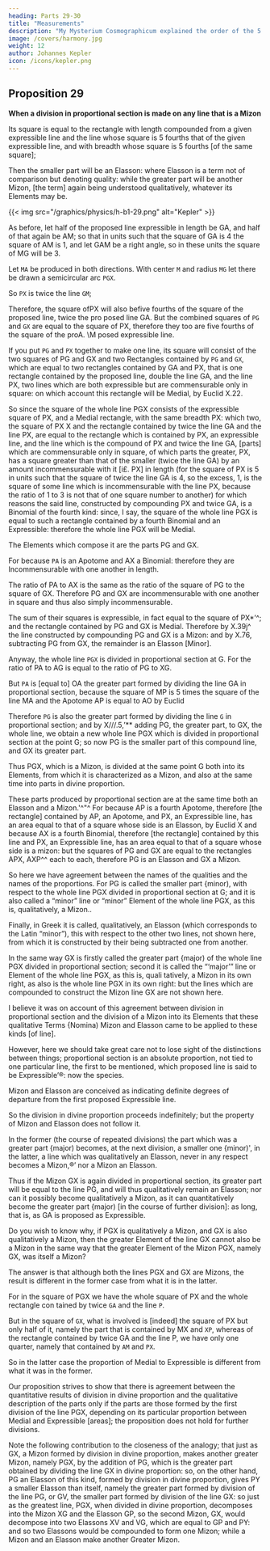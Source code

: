 ```yaml
---
heading: Parts 29-30
title: "Measurements"
description: "My Mysterium Cosmographicum explained the order of the 5 solids in the world"
image: /covers/harmony.jpg
weight: 12
author: Johannes Kepler
icon: /icons/kepler.png
---
```



## Proposition 29 

**When a division in proportional section is made on any line that is a Mizon**

Its square is equal to the rectangle with length compounded from a given expressible line and the line whose square is 5 fourths that of the given expressible line, and with breadth whose square is 5 fourths [of the same square];


Then the smaller part will be an Elasson: where Elasson is a term not of comparison but denoting quality: while the greater part will be another Mizon, [the term] again being understood qualitatively, whatever its Elements may be.

{{< img src="/graphics/physics/h-b1-29.png" alt="Kepler" >}}

As before, let half of the proposed line expressible in length be GA, and half of that again be AM; so that in units such that the square of GA is 4 the square of AM is 1, and let GAM be a right angle, so in these units the square of MG will be 3. 

Let `MA` be produced in both directions. With center `M` and radius `MG` let there be drawn a semicircular arc `PGX`. 

So `PX` is twice the line `GM`; 

Therefore, the square ofPX will also befive fourths of the square of the proposed line, twice the pro­
posed line GA. But the combined squares of `PG` and `GX` are equal to the square of PX, therefore
they too are five fourths of the square of the proA. \M
posed expressible line. 

If you put `PG` and `PX` together to make one line, its square will consist of the two squares of PG and GX and two Rectangles contained by `PG` and `GX`, which are equal to two rectangles contained by GA and PX, that
is one rectangle contained by the proposed line, double the line GA, and the
line PX, two lines which are both expressible but are commensurable only in
square: on which account this rectangle will be Medial, by Euclid X.22.

So since the square of the whole line PGX consists of the expressible square of PX, and a Medial rectangle, with the same breadth PX: which two, the square of PX X and the rectangle contained by twice the line GA and the line PX, are equal to the rectangle which is contained by PX, an expressible line, and the line which is the compound of PX and twice the line GA, [parts] which are commensurable only in square, of which parts the greater, PX, has a square greater than that of the smaller (twice the line GA) by an amount incommensurable with it [i£. PX] in length (for the square of PX is 5 in units such that the square of twice the line GA is 4, so the excess, 1, is the square of some line which is incommensurable with the line PX, because the ratio of 1 to 3 is not that of one square number to another) for which reasons the said line, constructed by compounding PX and twice GA, is a Binomial of the fourth kind: since, I say, the square of the whole line PGX is equal to such a rectangle contained by a fourth Binomial and an Expressible: therefore the whole line PGX will be Medial. 

The Elements which compose it are the parts PG and GX.

For because `PA` is an Apotome and AX a Binomial: therefore they are Incommensurable with one another in length. 

The ratio of PA to AX is the same as the ratio of the square of PG to the square of GX. Therefore PG and GX are incommensurable with one another in square and thus also simply incommensurable. 

The sum of their squares is expressible, in fact equal to the square of PX*’^; and the rectangle contained by PG and GX is Medial. Therefore by X.39j^ the line constructed by compounding PG and GX is a Mizon: and by X.76, subtracting
PG from GX, the remainder is an Elasson [Minor].

Anyway, the whole line `PGX` is divided in proportional section at G. For the ratio of PA to AG is equal
to the ratio of PG to XG. 

But `PA` is [equal to] OA the greater part formed by dividing the line GA in proportional section, because the square of MP is 5 times the square of the line MA and the Apotome AP is equal to AO by Euclid

Therefore `PG` is also the greater part formed by dividing the line `G` in proportional section; and by X///.5,’** adding PG, the greater part, to GX, the whole line, we obtain a new whole line PGX which is divided in proportional
section at the point G; so now PG is the smaller part of this compound line,
and GX its greater part. 


Thus PGX, which is a Mizon, is divided at the same point G both into its Elements, from which it is characterized as a Mizon, and also at the same time into parts in divine proportion.

These parts produced by proportional section are at the same time both an Elasson and a Mizon.'^"^ For because AP is a fourth Apotome, therefore [the rectangle] contained by AP, an Apotome, and PX, an Expressible line, has
an area equal to that of a square whose side is an Elasson, by Euclid X and because AX is a fourth Binomial, therefore [the rectangle] contained by this line and PX, an Expressible line, has an area equal to that of a square
whose side is a mizon: but the squares of PG and GX are equal to the rectangles
APX, AXP^^ each to each, therefore PG is an Elasson and GX a Mizon.

So here we have agreement between the names of the qualities and the names of the proportions. For PG is called the smaller part {minor), with respect to the whole line PGX divided in proportional section at G; and it is also called a “minor” line or “minor” Element of the whole line PGX, as this is, qualitatively, a Mizon..

Finally, in Greek it is called, qualitatively, an Elasson (which corresponds to the Latin “minor”), this with respect to the other two lines, not shown here, from which it is constructed by their being subtracted one from another.

In the same way GX is firstly called the greater part {major) of the whole line PGX divided in proportional section; second it is called the “‘major’” line or Element of the whole line PGX, as this is, quali­
tatively, a Mizon in its own right, as also is the whole line PGX in its
own right: but the lines which are compounded to construct the Mizon
line GX are not shown here.

I believe it was on account of this agreement between division in proportional section and the division of a Mizon into its Elements that these qualitative Terms {Nomina) Mizon and Elasson came to be
applied to these kinds [of line].

However, here we should take great care not to lose sight of the distinctions between things; proportional section is an absolute proportion, not tied to one particular line, the first to be mentioned, which
proposed line is said to be Expressible’®: now the species. 

Mizon and Elasson are conceived as indicating definite degrees of departure from
the first proposed Expressible line. 

So the division in divine proportion proceeds indefinitely; but the property of Mizon and Elasson does
not follow it.

In the former (the course of repeated divisions) the part which was a greater part {major) becomes, at the next division, a smaller one {minor)', in the latter, a line which was qualitatively an Elasson, never in any respect becomes a Mizon,®’ nor a Mizon an Elasson. 

Thus if the Mizon GX is again divided in proportional section, its greater part will be equal to the line PG, and will thus qualitatively remain an Elasson; nor can it possibly become qualitatively a Mizon, as it can quantitatively become the greater part {major) [in the course of further division]: as long, that is, as GA is proposed as Expressible.


Do you wish to know why, if PGX is qualitatively a Mizon, and GX is also qualitatively a Mizon, then the greater Element of the line GX cannot also be a Mizon in the same way that the greater Element of the Mizon PGX, namely GX, was itself a Mizon? 

The answer is that although both the lines PGX and GX are Mizons, the result is different in the former case from what it is in the latter. 

For in the square of PGX we have the whole square of PX and the whole rectangle con­
tained by twice `GA` and the line `P`. 

But in the square of `GX`, what is involved is [indeed] the square of PX but only half of it, namely the part that is contained by MX and `XP`, whereas of the rectangle contained by twice GA and the line P, we have only one quarter, namely that contained by `AM` and `PX`. 

So in the latter case the proportion of Medial to Expressible is different from what it was in the former. 

Our proposition strives to show that there is agreement between the quantitative results of division in divine proportion and the qualitative description of the parts only if the parts are those formed by the first division of the line PGX, depending on its particular proportion between Medial and Expressible [areas]; the proposition does not hold for further divisions.

Note the following contribution to the closeness of the analogy; that just as GX, a Mizon formed by division in divine proportion, makes another greater Mizon, namely PGX, by the addition of PG, which is the greater part obtained by dividing the line GX in divine proportion: so, on the other hand, PG an Elasson of this kind, formed by division in divine proportion, gives PY a smaller Elasson than itself, namely the greater part formed by division of the line PG, or GV, the smaller part formed by division of the line GX: so just as the greatest line, PGX, when divided in divine proportion, decomposes into the Mizon XG and the Elasson GP, so the second Mizon, GX, would decompose into two Elassons XV and VG, which are equal to GP and PY: and so two Elassons would be compounded to form one Mizon; while a Mizon and an Elasson make another Greater Mizon.
